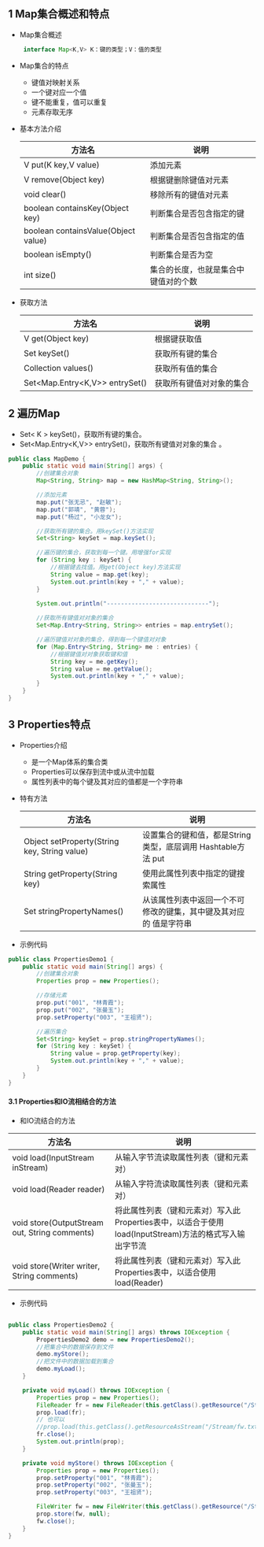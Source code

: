 ## 1 Map集合概述和特点

- Map集合概述

  ```java
   interface Map<K,V> K：键的类型；V：值的类型
  ```


- Map集合的特点

  - 键值对映射关系
  - 一个键对应一个值
  - 键不能重复，值可以重复
  - 元素存取无序  

- 基本方法介绍  

	| 方法名                              | 说明                         |
	| -------------------------- | -------------------------------|
	| V put(K key,V value)                | 添加元素            |
	| V remove(Object key)                | 根据键删除键值对元素   |
	| void clear()                        | 移除所有的键值对元素   |
	| boolean containsKey(Object key)     | 判断集合是否包含指定的键  |
	| boolean containsValue(Object value) | 判断集合是否包含指定的值 |
	| boolean isEmpty()                   | 判断集合是否为空   |
	| int size()             | 集合的长度，也就是集合中键值对的个数 |

- 获取方法

  | 方法名                         | 说明                     |
  | ----------| ------------------------ |
  | V get(Object key)              | 根据键获取值             |
  | Set keySet()                   | 获取所有键的集合         |
  | Collection values()            | 获取所有值的集合         |
  | Set<Map.Entry<K,V>> entrySet() | 获取所有键值对对象的集合 |

  

##  2  遍历Map

- Set< K > keySet()，获取所有键的集合。
- Set<Map.Entry<K,V>> entrySet()，获取所有键值对对象的集合 。

```java
public class MapDemo {
    public static void main(String[] args) {
        //创建集合对象
        Map<String, String> map = new HashMap<String, String>();

        //添加元素
        map.put("张无忌", "赵敏");
        map.put("郭靖", "黄蓉");
        map.put("杨过", "小龙女");

        //获取所有键的集合。用keySet()方法实现
        Set<String> keySet = map.keySet();

        //遍历键的集合，获取到每一个键。用增强for实现
        for (String key : keySet) {
            //根据键去找值。用get(Object key)方法实现
            String value = map.get(key);
            System.out.println(key + "," + value);
        }

        System.out.println("-----------------------------");
        
        //获取所有键值对对象的集合
        Set<Map.Entry<String, String>> entries = map.entrySet();

        //遍历键值对对象的集合，得到每一个键值对对象
        for (Map.Entry<String, String> me : entries) {
            //根据键值对对象获取键和值
            String key = me.getKey();
            String value = me.getValue();
            System.out.println(key + "," + value);
        }
    }
}
```



## 3 Properties特点

- Properties介绍

  - 是一个Map体系的集合类
  - Properties可以保存到流中或从流中加载
  - 属性列表中的每个键及其对应的值都是一个字符串  

- 特有方法  

  | 方法名                                       | 说明                                                         |
  | -------------------------------------------- | ------------------------------------------------------------ |
  | Object setProperty(String key, String value) | 设置集合的键和值，都是String类型，底层调用 Hashtable方法 put |
  | String getProperty(String key)               | 使用此属性列表中指定的键搜索属性                             |
  | Set stringPropertyNames()                    | 从该属性列表中返回一个不可修改的键集，其中键及其对应的 值是字符串 |

- 示例代码

```java
public class PropertiesDemo1 {
    public static void main(String[] args) {
        //创建集合对象
        Properties prop = new Properties();

        //存储元素
        prop.put("001", "林青霞");
        prop.put("002", "张曼玉");
        prop.setProperty("003", "王祖贤");

        //遍历集合
        Set<String> keySet = prop.stringPropertyNames();
        for (String key : keySet) {
            String value = prop.getProperty(key);
            System.out.println(key + "," + value);
        }
    }
}
```

#### 3.1 Properties和IO流相结合的方法

- 和IO流结合的方法

| 方法名                                        | 说明                                                         |
| --------------------------------------------- | ------------------------------------------------------------ |
| void load(InputStream inStream)               | 从输入字节流读取属性列表（键和元素对）                       |
| void load(Reader reader)                      | 从输入字符流读取属性列表（键和元素对）                       |
| void store(OutputStream out, String comments) | 将此属性列表（键和元素对）写入此 Properties表中，以适合于使用 load(InputStream)方法的格式写入输出字节流 |
| void store(Writer writer, String comments)    | 将此属性列表（键和元素对）写入此 Properties表中，以适合使用 load(Reader) |

- 示例代码

```java

public class PropertiesDemo2 {
    public static void main(String[] args) throws IOException {
        PropertiesDemo2 demo = new PropertiesDemo2();
        //把集合中的数据保存到文件
        demo.myStore();
        //把文件中的数据加载到集合
        demo.myLoad();
    }

    private void myLoad() throws IOException {
        Properties prop = new Properties();
        FileReader fr = new FileReader(this.getClass().getResource("/Stream/fw.txt").getPath());
        prop.load(fr);
        // 也可以
        //prop.load(this.getClass().getResourceAsStream("/Stream/fw.txt"));
        fr.close();
        System.out.println(prop);
    }

    private void myStore() throws IOException {
        Properties prop = new Properties();
        prop.setProperty("001", "林青霞");
        prop.setProperty("002", "张曼玉");
        prop.setProperty("003", "王祖贤");

        FileWriter fw = new FileWriter(this.getClass().getResource("/Stream/fw.txt").getPath());
        prop.store(fw, null);
        fw.close();
    }
}
```

